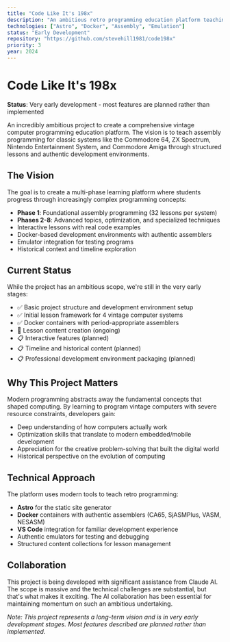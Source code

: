 ```yaml
---
title: "Code Like It's 198x"
description: "An ambitious retro programming education platform teaching vintage computer assembly programming through hands-on lessons and authentic development environments."
technologies: ["Astro", "Docker", "Assembly", "Emulation"]
status: "Early Development"
repository: "https://github.com/stevehill1981/code198x"
priority: 3
year: 2024
---
```


# Code Like It's 198x

**Status**: Very early development - most features are planned rather than implemented

An incredibly ambitious project to create a comprehensive vintage computer programming education platform. The vision is to teach assembly programming for classic systems like the Commodore 64, ZX Spectrum, Nintendo Entertainment System, and Commodore Amiga through structured lessons and authentic development environments.

## The Vision

The goal is to create a multi-phase learning platform where students progress through increasingly complex programming concepts:

- **Phase 1**: Foundational assembly programming (32 lessons per system)
- **Phases 2-8**: Advanced topics, optimization, and specialized techniques
- Interactive lessons with real code examples
- Docker-based development environments with authentic assemblers
- Emulator integration for testing programs
- Historical context and timeline exploration

## Current Status

While the project has an ambitious scope, we're still in the very early stages:

- ✅ Basic project structure and development environment setup
- ✅ Initial lesson framework for 4 vintage computer systems
- ✅ Docker containers with period-appropriate assemblers
- 🚧 Lesson content creation (ongoing)
- 📋 Interactive features (planned)
- 📋 Timeline and historical content (planned)
- 📋 Professional development environment packaging (planned)

## Why This Project Matters

Modern programming abstracts away the fundamental concepts that shaped computing. By learning to program vintage computers with severe resource constraints, developers gain:

- Deep understanding of how computers actually work
- Optimization skills that translate to modern embedded/mobile development
- Appreciation for the creative problem-solving that built the digital world
- Historical perspective on the evolution of computing

## Technical Approach

The platform uses modern tools to teach retro programming:

- **Astro** for the static site generator
- **Docker** containers with authentic assemblers (CA65, SjASMPlus, VASM, NESASM)
- **VS Code** integration for familiar development experience
- Authentic emulators for testing and debugging
- Structured content collections for lesson management

## Collaboration

This project is being developed with significant assistance from Claude AI. The scope is massive and the technical challenges are substantial, but that's what makes it exciting. The AI collaboration has been essential for maintaining momentum on such an ambitious undertaking.

*Note: This project represents a long-term vision and is in very early development stages. Most features described are planned rather than implemented.*